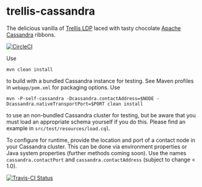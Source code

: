 # trellis-cassandra
The delicious vanilla of [Trellis LDP](https://github.com/trellis-ldp/trellis) laced with tasty chocolate [Apache Cassandra](https://cassandra.apache.org/) ribbons.

[![CircleCI](https://circleci.com/gh/ajs6f/trellis-cassandra/tree/master.svg?style=svg)](https://circleci.com/gh/ajs6f/trellis-cassandra/tree/master)

Use
```
mvn clean install
```
to build with a bundled Cassandra instance for testing. See Maven profiles in `webapp/pom.xml` for packaging options. Use
```
mvn -P-self-cassandra -Dcassandra.contactAddress=$NODE -Dcassandra.nativeTransportPort=$PORT clean install
```
 to use an non-bundled Cassandra cluster for testing, but be aware that you must load an appropriate schema yourself if you do this. Please find an example in `src/test/resources/load.cql`.

To configure for runtime, provide the location and port of a contact node in your Cassandra cluster. This can be done via environment properties or Java system properties (further methods coming soon). Use the names `cassandra.contactPort` and `cassandra.contactAddress` (subject to change < 1.0).


[![Travis-CI Status](https://travis-ci.org/ajs6f/trellis-cassandra.svg?branch=master)](https://travis-ci.org/ajs6f/trellis-cassandra)
